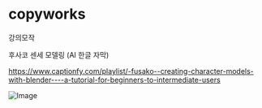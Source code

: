 # copyworks
강의모작

후사코 센세 모델링 (AI 한글 자막)

https://www.captionfy.com/playlist/-fusako--creating-character-models-with-blender----a-tutorial-for-beginners-to-intermediate-users

![Image](https://github.com/user-attachments/assets/86f24eb4-cf46-4d4e-9a16-47c606620356)
